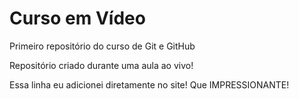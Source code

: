 # Curso em Vídeo
 Primeiro repositório do curso de Git e GitHub

Repositório criado durante uma aula ao vivo!

Essa linha eu adicionei diretamente no site! Que IMPRESSIONANTE!
